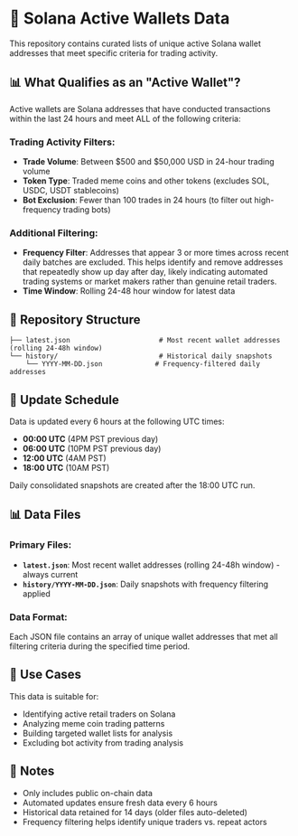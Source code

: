# 🚀 Solana Active Wallets Data

This repository contains curated lists of unique active Solana wallet addresses that meet specific criteria for trading activity.

## 📊 What Qualifies as an "Active Wallet"?

Active wallets are Solana addresses that have conducted transactions within the last 24 hours and meet ALL of the following criteria:

### Trading Activity Filters:
- **Trade Volume**: Between $500 and $50,000 USD in 24-hour trading volume
- **Token Type**: Traded meme coins and other tokens (excludes SOL, USDC, USDT stablecoins)
- **Bot Exclusion**: Fewer than 100 trades in 24 hours (to filter out high-frequency trading bots)

### Additional Filtering:
- **Frequency Filter**: Addresses that appear 3 or more times across recent daily batches are excluded. This helps identify and remove addresses that repeatedly show up day after day, likely indicating automated trading systems or market makers rather than genuine retail traders.
- **Time Window**: Rolling 24-48 hour window for latest data

## 📁 Repository Structure

```
├── latest.json                      # Most recent wallet addresses (rolling 24-48h window)
└── history/                         # Historical daily snapshots
    └── YYYY-MM-DD.json             # Frequency-filtered daily addresses
```

## 🔄 Update Schedule

Data is updated every 6 hours at the following UTC times:
- **00:00 UTC** (4PM PST previous day)
- **06:00 UTC** (10PM PST previous day)
- **12:00 UTC** (4AM PST)
- **18:00 UTC** (10AM PST)

Daily consolidated snapshots are created after the 18:00 UTC run.

## 📊 Data Files

### Primary Files:
- **`latest.json`**: Most recent wallet addresses (rolling 24-48h window) - always current
- **`history/YYYY-MM-DD.json`**: Daily snapshots with frequency filtering applied

### Data Format:
Each JSON file contains an array of unique wallet addresses that met all filtering criteria during the specified time period.

## 🎯 Use Cases

This data is suitable for:
- Identifying active retail traders on Solana
- Analyzing meme coin trading patterns
- Building targeted wallet lists for analysis
- Excluding bot activity from trading analysis

## 📝 Notes

- Only includes public on-chain data
- Automated updates ensure fresh data every 6 hours
- Historical data retained for 14 days (older files auto-deleted)
- Frequency filtering helps identify unique traders vs. repeat actors